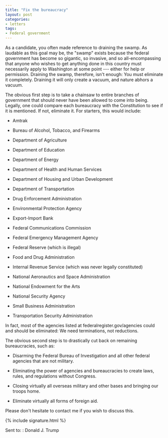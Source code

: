 ```yaml
---
title: "Fix the bureaucracy"
layout: post
categories:
- letters
tags:
- Federal government
---
```


As a candidate, you often made reference to draining the swamp. As laudable as this goal may be, the "swamp" exists because the federal government has become so gigantic, so invasive, and so all-encompassing that anyone who wishes to get anything done in this country must necessarily apply to Washington at some point --- either for help or permission. Draining the swamp, therefore, isn't enough: You must eliminate it completely. Draining it will only create a vacuum, and nature abhors a vacuum.

The obvious first step is to take a chainsaw to entire branches of government that should never have been allowed to come into being. Legally, one could compare each bureaucracy with the Constitution to see if it is mentioned. If not, eliminate it. For starters, this would include:

- Amtrak

- Bureau of Alcohol, Tobacco, and Firearms

- Department of Agriculture

- Department of Education

- Department of Energy

- Department of Health and Human Services

- Department of Housing and Urban Development

- Department of Transportation

- Drug Enforcement Administration

- Environmental Protection Agency

- Export-Import Bank

- Federal Communications Commission

- Federal Emergency Management Agency

- Federal Reserve (which is illegal)

- Food and Drug Administration

- Internal Revenue Service (which was never legally constituted)

- National Aeronautics and Space Administration

- National Endowment for the Arts

- National Security Agency

- Small Business Administration

- Transportation Security Administration

In fact, most of the agencies listed at federalregister.gov/agencies could and should be eliminated: We need terminations, not reductions.

The obvious second step is to drastically cut back on remaining bureaucracies, such as:

- Disarming the Federal Bureau of Investigation and all other federal agencies that are not military.

- Eliminating the power of agencies and bureaucracies to create laws, rules, and regulations without Congress.

- Closing virtually all overseas military and other bases and bringing our troops home.

- Eliminate virtually all forms of foreign aid.

Please don't hesitate to contact me if you wish to discuss this.

{% include signature.html %}

Sent to:
: Donald J. Trump
